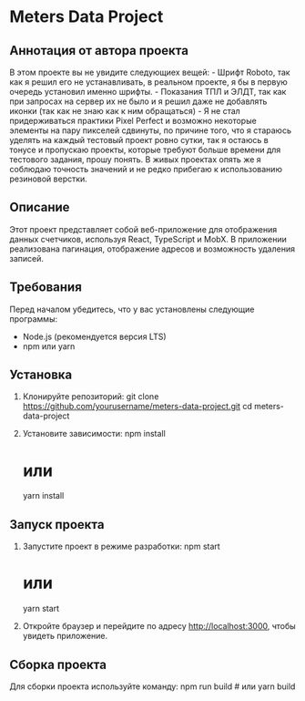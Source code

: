 # Meters Data Project

## Аннотация от автора проекта

В этом проекте вы не увидите следующиех вещей: 
    - Шрифт Roboto, так как я решил его не устанавливать, в реальном проекте, я бы в первую очередь установил именно шрифты. 
    - Показания ТПЛ и ЭЛДТ, так как при запросах на сервер их не было и я решил даже не добавлять иконки (так как не знаю как к ним обращаться)
    - Я не стал придерживаться практики Pixel Perfect и возможно некоторые элементы на пару пикселей сдвинуты, по причине того, что я стараюсь уделять на каждый тестовый проект ровно сутки, так я остаюсь в тонусе и пропускаю проекты, которые требуют больше времени для тестового задания, прошу понять. В живых проектах опять же я соблюдаю точность значений и не редко прибегаю к использованию резиновой верстки.

## Описание

Этот проект представляет собой веб-приложение для отображения данных счетчиков, используя React, TypeScript и MobX. 
В приложении реализована пагинация, отображение адресов и возможность удаления записей.

## Требования

Перед началом убедитесь, что у вас установлены следующие программы:

- Node.js (рекомендуется версия LTS)
- npm или yarn

## Установка

1. Клонируйте репозиторий:
    git clone https://github.com/yourusername/meters-data-project.git
    cd meters-data-project

2. Установите зависимости:
    npm install
    # или
    yarn install

## Запуск проекта

1. Запустите проект в режиме разработки:
    npm start
    # или
    yarn start

2. Откройте браузер и перейдите по адресу [http://localhost:3000](http://localhost:3000), чтобы увидеть приложение.

## Сборка проекта

Для сборки проекта используйте команду:
    npm run build
    # или
    yarn build